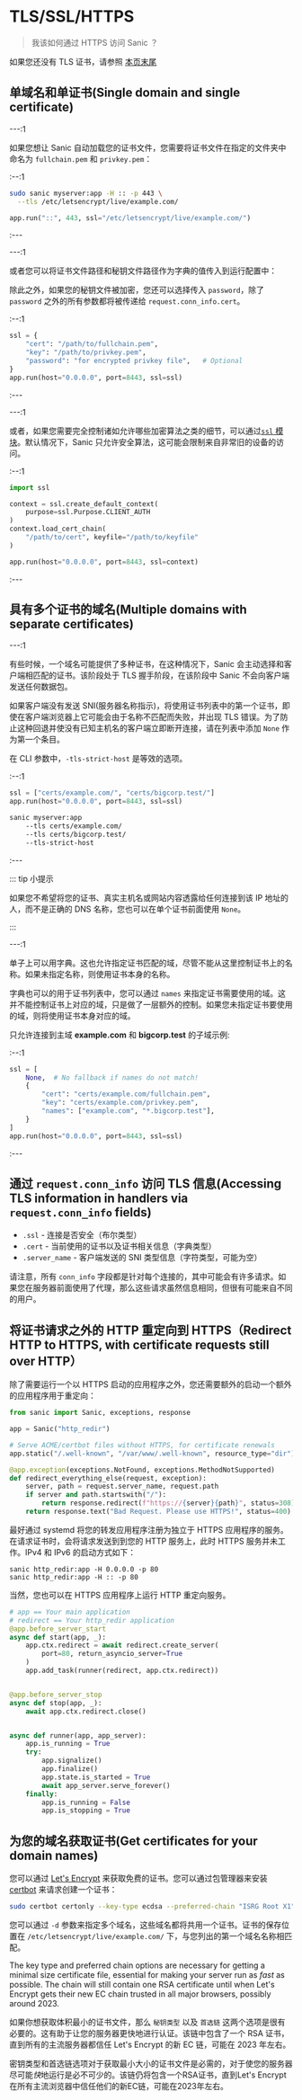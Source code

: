 # TLS/SSL/HTTPS

> 我该如何通过 HTTPS 访问 Sanic ？

如果您还没有 TLS 证书，请参照 [本页末尾](./tls.md#get-certificates-for-your-domain-names)

## 单域名和单证书(Single domain and single certificate)

---:1

如果您想让 Sanic 自动加载您的证书文件，您需要将证书文件在指定的文件夹中命名为 `fullchain.pem` 和 `privkey.pem`：

:--:1

```sh
sudo sanic myserver:app -H :: -p 443 \
  --tls /etc/letsencrypt/live/example.com/
```

```python
app.run("::", 443, ssl="/etc/letsencrypt/live/example.com/")
```

:---

---:1

或者您可以将证书文件路径和秘钥文件路径作为字典的值传入到运行配置中：

除此之外，如果您的秘钥文件被加密，您还可以选择传入 `password`，除了 `password` 之外的所有参数都将被传递给 `request.conn_info.cert`。

:--:1

```python
ssl = {
    "cert": "/path/to/fullchain.pem",
    "key": "/path/to/privkey.pem",
    "password": "for encrypted privkey file",   # Optional
}
app.run(host="0.0.0.0", port=8443, ssl=ssl)
```

:---

---:1

或者，如果您需要完全控制诸如允许哪些加密算法之类的细节，可以通过[`ssl` 模块](https://docs.python.org/3/library/ssl.html)。默认情况下，Sanic 只允许安全算法，这可能会限制来自非常旧的设备的访问。

:--:1

```python
import ssl

context = ssl.create_default_context(
    purpose=ssl.Purpose.CLIENT_AUTH
)
context.load_cert_chain(
    "/path/to/cert", keyfile="/path/to/keyfile"
)

app.run(host="0.0.0.0", port=8443, ssl=context)
```

:---

## 具有多个证书的域名(Multiple domains with separate certificates)

---:1

有些时候，一个域名可能提供了多种证书，在这种情况下，Sanic 会主动选择和客户端相匹配的证书。该阶段处于 TLS 握手阶段，在该阶段中 Sanic 不会向客户端发送任何数据包。

如果客户端没有发送 SNI(服务器名称指示)，将使用证书列表中的第一个证书，即使在客户端浏览器上它可能会由于名称不匹配而失败，并出现 TLS 错误。为了防止这种回退并使没有已知主机名的客户端立即断开连接，请在列表中添加 `None` 作为第一个条目。

在 CLI 参数中，`-tls-strict-host` 是等效的选项。

:--:1

```python
ssl = ["certs/example.com/", "certs/bigcorp.test/"]
app.run(host="0.0.0.0", port=8443, ssl=ssl)
```

```sh
sanic myserver:app
    --tls certs/example.com/
    --tls certs/bigcorp.test/
    --tls-strict-host
```

:---

::: tip 小提示

如果您不希望将您的证书、真实主机名或网站内容透露给任何连接到该 IP 地址的人，而不是正确的 DNS 名称，您也可以在单个证书前面使用 `None`。

:::

---:1

单子上可以用字典。这也允许指定证书匹配的域，尽管不能从这里控制证书上的名称。如果未指定名称，则使用证书本身的名称。

字典也可以的用于证书列表中，您可以通过 `names` 来指定证书需要使用的域。这并不能控制证书上对应的域，只是做了一层额外的控制。如果您未指定证书要使用的域，则将使用证书本身对应的域。

只允许连接到主域 **example.com** 和 **bigcorp.test** 的子域示例:

:--:1

```python
ssl = [
    None,  # No fallback if names do not match!
    {
        "cert": "certs/example.com/fullchain.pem",
        "key": "certs/example.com/privkey.pem",
        "names": ["example.com", "*.bigcorp.test"],
    }
]
app.run(host="0.0.0.0", port=8443, ssl=ssl)
```

:---

## 通过 `request.conn_info` 访问 TLS 信息(Accessing TLS information in handlers via `request.conn_info` fields)

- `.ssl` - 连接是否安全（布尔类型）
- `.cert` - 当前使用的证书以及证书相关信息（字典类型）
- `.server_name` - 客户端发送的 SNI 类型信息（字符类型，可能为空）

请注意，所有 `conn_info` 字段都是针对每个连接的，其中可能会有许多请求。如果您在服务器前面使用了代理，那么这些请求虽然信息相同，但很有可能来自不同的用户。

## 将证书请求之外的 HTTP 重定向到 HTTPS（Redirect HTTP to HTTPS, with certificate requests still over HTTP）

除了需要运行一个以 HTTPS 启动的应用程序之外，您还需要额外的启动一个额外的应用程序用于重定向：

```python
from sanic import Sanic, exceptions, response

app = Sanic("http_redir")

# Serve ACME/certbot files without HTTPS, for certificate renewals
app.static("/.well-known", "/var/www/.well-known", resource_type="dir")

@app.exception(exceptions.NotFound, exceptions.MethodNotSupported)
def redirect_everything_else(request, exception):
    server, path = request.server_name, request.path
    if server and path.startswith("/"):
        return response.redirect(f"https://{server}{path}", status=308)
    return response.text("Bad Request. Please use HTTPS!", status=400)
```

最好通过 systemd 将您的转发应用程序注册为独立于 HTTPS 应用程序的服务。在请求证书时，会将请求发送到到您的 HTTP 服务上，此时 HTTPS 服务并未工作。IPv4 和 IPv6 的启动方式如下：

```
sanic http_redir:app -H 0.0.0.0 -p 80
sanic http_redir:app -H :: -p 80
```

当然，您也可以在 HTTPS 应用程序上运行 HTTP 重定向服务。

```python
# app == Your main application
# redirect == Your http_redir application
@app.before_server_start
async def start(app, _):
    app.ctx.redirect = await redirect.create_server(
        port=80, return_asyncio_server=True
    )
    app.add_task(runner(redirect, app.ctx.redirect))


@app.before_server_stop
async def stop(app, _):
    await app.ctx.redirect.close()


async def runner(app, app_server):
    app.is_running = True
    try:
        app.signalize()
        app.finalize()
        app.state.is_started = True
        await app_server.serve_forever()
    finally:
        app.is_running = False
        app.is_stopping = True
```

## 为您的域名获取证书(Get certificates for your domain names)

您可以通过 [Let's Encrypt](https://letsencrypt.org/) 来获取免费的证书。您可以通过包管理器来安装 [certbot](https://certbot.eff.org/) 来请求创建一个证书：

```sh
sudo certbot certonly --key-type ecdsa --preferred-chain "ISRG Root X1" -d example.com -d www.example.com
```
您可以通过 `-d` 参数来指定多个域名，这些域名都将共用一个证书。证书的保存位置在 `/etc/letsencrypt/live/example.com/` 下，与您列出的第一个域名名称相匹配。

The key type and preferred chain options are necessary for getting a minimal size certificate file, essential for making your server run as *fast* as possible. The chain will still contain one RSA certificate until when Let's Encrypt gets their new EC chain trusted in all major browsers, possibly around 2023.

如果你想获取体积最小的证书文件，那么 `秘钥类型` 以及 `首选链` 这两个选项是很有必要的。这有助于让您的服务器更快地进行认证。该链中包含了一个 RSA 证书，直到所有的主流服务器都信任 Let's Encrypt 的新 EC 链，可能在 2023 年左右。

密钥类型和首选链选项对于获取最小大小的证书文件是必需的，对于使您的服务器尽可能*快*地运行是必不可少的。该链仍将包含一个RSA证书，直到Let's Encrypt在所有主流浏览器中信任他们的新EC链，可能在2023年左右。